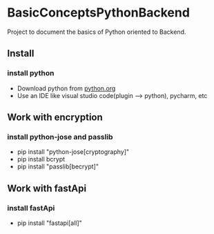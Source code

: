 # BasicConceptsPythonBackend
Project to document the basics of Python oriented to Backend.

## Install
### install python
- Download python from [python.org](https://www.python.org/)
- Use an IDE like visual studio code(plugin --> python), pycharm, etc

## Work with encryption
### install python-jose and passlib
- pip install "python-jose[cryptography]"
- pip install bcrypt
- pip install "passlib[becrypt]"

## Work with fastApi
### install fastApi
- pip install "fastapi[all]"
